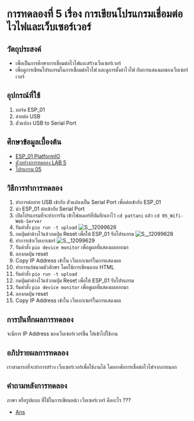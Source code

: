 # การทดลองที่ 5 เรื่อง การเขียนโปรแกรมเชื่อมต่อไวไฟและเว็บเซอร์เวอร์
## วัตถุประสงค์ 
  * เพื่อเป็นการศึกษาการเชื่อมต่อไวไฟและสร้างเว็บเซอร์เวอร์
  * เพื่อดูการเขียนโปรแกรมในการเชื่อมต่อไวไฟ และดูการตั้งค่าไวไฟ กับการแสดงผลของเว็บเซอร์เวอร์
## อุปกรณ์ที่ใช้ 
  1. บอร์ด ESP_01
  2. สายต่อ USB
  3. ตัวแปลง USB to Serial Port 
## ศึกษาข้อมูลเบื้องต้น
  * [ESP_01 PlatformIO](https://docs.platformio.org/en/latest/boards/espressif8266/esp01.html)
  * [ตัวอย่างการทดลอง LAB 5](https://youtu.be/VX-QNQcO-b4)
  * [โปรแกรม 05](https://github.com/bundit-srihin/lab63b/blob/main/examples/05_Wifi-Web-Server/src/main.cpp)
## วิธีการทำการทดลอง 
  1. ทำการต่อสาย USB เข้ากับ ตัวแปลงเป็น Serial Port เพื่อต่อเข้ากับ ESP_01
  2. นำ ESP_01 ต่อเข้ากับ Serial Port
  3. เปิดโปรแกรมที่จะทำการรัน เข้าโฟลเดอร์ที่บันทึกเอาไว้ `cd pattani` แล้ว `cd 05_Wifi-Web-Server`
  4. รันคำสั่ง `pio run -t upload`
![S__12099626](https://user-images.githubusercontent.com/80879119/112000236-60a4f500-8b50-11eb-8e80-16b97d8bed54.jpg)
  5. กดปุ่มดำค้างไว้แล้วกดปุ่ม Reset เพื่อให้ ESP_01 รับโปรแกรม
![S__12099628](https://user-images.githubusercontent.com/80879119/112000303-70bcd480-8b50-11eb-8e65-7603fdb7699d.jpg)
  6. ทำการเข้าเว็บเบาเชอร์ 
![S__12099629](https://user-images.githubusercontent.com/80879119/112000348-7e725a00-8b50-11eb-91e4-054e9db6116f.jpg)
  7. รันคำสั่ง `pio device monitor` เพื่อดูผลที่แสดงผลออกมา
  8. ลองกดปุ่ม reset
  9. Copy IP Address เข้าใน เว็บเบาเซอร์ในการแสดงผล
  10. ทำการแก้ขนาดตัวอักษร โดยใช้การเขียนแบบ HTML
  11. รันคำสั่ง `pio run -t upload`
  12. กดปุ่มดำค้างไว้แล้วกดปุ่ม Reset เพื่อให้ ESP_01 รับโปรแกรม
  13. รันคำสั่ง `pio device monitor` เพื่อดูผลที่แสดงผลออกมา
  14. ลองกดปุ่ม reset
  15. Copy IP Address เข้าใน เว็บเบาเซอร์ในการแสดงผล 
## การบันทึกผลการทดลอง 
 จะมีการ IP Address ของเว็บเซอร์เวอร์ขึ้น ให้เข้าไปใช้งาน
## อภิปรายผลการทดลอง 
 เราสามารถที่จะทำการสร้าง เว็บเซอร์เวอร์เพื่อใช้งานได้ โดยอาศัยการเชื่อต่อไวไฟจากภายนอก
## คำถามหลังการทดลอง 
 ภาษา หรือรูปแบบ ที่ใช้ในการเขียนหน้า เว็บเซอร์เวอร์ คืออะไร ???
 * [Ans](https://github.com/bundit-srihin/lab63b/blob/main/Ans_lab.md)
